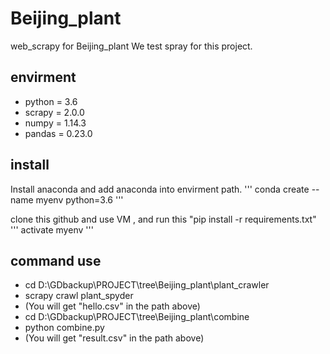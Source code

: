 # Beijing_plant
 
web_scrapy for Beijing_plant
We test spray for this project.


## envirment
*   python = 3.6
*   scrapy = 2.0.0
*   numpy = 1.14.3
*   pandas = 0.23.0

## install
Install anaconda and add anaconda into envirment path.
'''
conda create --name myenv python=3.6
'''

clone this github and use VM , and run this "pip install -r requirements.txt"
'''
activate myenv
'''


## command use
*  cd  D:\GDbackup\PROJECT\tree\Beijing_plant\plant_crawler
*  scrapy crawl plant_spyder
*  (You will get "hello.csv" in the path above)
*  cd D:\GDbackup\PROJECT\tree\Beijing_plant\combine
* python combine.py
*  (You will get "result.csv" in the path above)